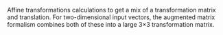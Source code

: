 Affine transformations calculations to get a mix of a transformation matrix and translation. For two-dimensional input vectors, the augmented matrix formalism combines both of these into a large 3×3 transformation matrix.
